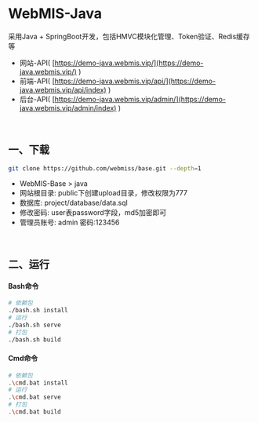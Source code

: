 # WebMIS-Java
采用Java + SpringBoot开发，包括HMVC模块化管理、Token验证、Redis缓存等
- 网站-API( [https://demo-java.webmis.vip/](https://demo-java.webmis.vip/) )
- 前端-API( [https://demo-java.webmis.vip/api/](https://demo-java.webmis.vip/api/index) )
- 后台-API( [https://demo-java.webmis.vip/admin/](https://demo-java.webmis.vip/admin/index) )

<br/>

## 一、下载
```bash
git clone https://github.com/webmiss/base.git --depth=1
```
- WebMIS-Base > java
- 网站根目录: public下创建upload目录，修改权限为777
- 数据库: project/database/data.sql
- 修改密码: user表password字段，md5加密即可
- 管理员账号: admin 密码:123456

<br/>

## 二、运行
#### Bash命令
```bash
# 依赖包
./bash.sh install
# 运行
./bash.sh serve
# 打包
./bash.sh build
```

#### Cmd命令
```bash
# 依赖包
.\cmd.bat install
# 运行
.\cmd.bat serve
# 打包
.\cmd.bat build
```

<br/><br/>